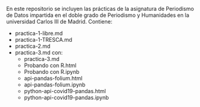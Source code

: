En este repositorio se incluyen las prácticas de la asignatura de Periodismo de Datos impartida en el doble grado de Periodismo y Humanidades en la universidad Carlos III de Madrid. Contiene:
- practica-1-libre.md
- practica-1-TRESCA.md
- practica-2.md
- practica-3.md con:
   - practica-3.md
   - Probando con R.html
   - Probando con R.ipynb
   - api-pandas-folium.html
   - api-pandas-folium.ipynb
   - python-api-covid19-pandas.html
   - python-api-covid19-pandas.ipynb
